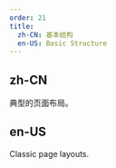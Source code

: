 ```yaml
---
order: 21
title:
  zh-CN: 基本结构
  en-US: Basic Structure
---
```


## zh-CN

典型的页面布局。

## en-US

Classic page layouts.



